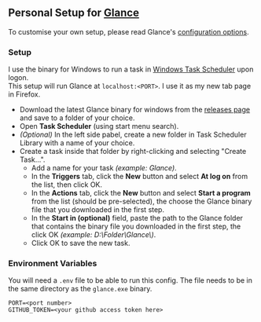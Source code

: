 ## Personal Setup for [Glance](https://github.com/glanceapp/glance)

To customise your own setup, please read Glance's [configuration options](https://github.com/glanceapp/glance/blob/main/docs/configuration.md).

### Setup
I use the binary for Windows to run a task in [Windows Task Scheduler](https://learn.microsoft.com/en-us/windows/win32/taskschd/task-scheduler-start-page) upon logon.  
This setup will run Glance at `localhost:<PORT>`. I use it as my new tab page in Firefox.

- Download the latest Glance binary for windows from the [releases page](https://github.com/glanceapp/glance/releases/latest) and save to a folder of your choice.
- Open **Task Scheduler** (using start menu search).
- *(Optional)* In the left side pabel, create a new folder in Task Scheduler Library with a name of your choice.
- Create a task inside that folder by right-clicking and selecting "Create Task...".
  - Add a name for your task *(example: Glance)*.
  - In the **Triggers** tab, click the **New** button and select **At log on** from the list, then click OK.
  - In the **Actions** tab, click the **New** button and select **Start a program** from the list (should be pre-selected), the choose the Glance binary file that you downloaded in the first step.
  - In the **Start in (optional)** field, paste the path to the Glance folder that contains the binary file you downloaded in the first step, the click OK *(example: D:\Folder\Glance\\)*.
  - Click OK to save the new task.

### Environment Variables
You will need a `.env` file to be able to run this config. The file needs to be in the same directory as the `glance.exe` binary.

```
PORT=<port number>
GITHUB_TOKEN=<your github access token here>
```
